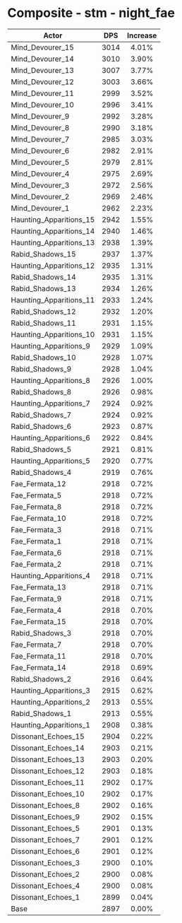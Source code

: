 # Composite - stm - night_fae
| Actor | DPS | Increase |
|---|:---:|:---:|
|Mind_Devourer_15|3014|4.01%|
|Mind_Devourer_14|3010|3.90%|
|Mind_Devourer_13|3007|3.77%|
|Mind_Devourer_12|3003|3.66%|
|Mind_Devourer_11|2999|3.52%|
|Mind_Devourer_10|2996|3.41%|
|Mind_Devourer_9|2992|3.28%|
|Mind_Devourer_8|2990|3.18%|
|Mind_Devourer_7|2985|3.03%|
|Mind_Devourer_6|2982|2.91%|
|Mind_Devourer_5|2979|2.81%|
|Mind_Devourer_4|2975|2.69%|
|Mind_Devourer_3|2972|2.56%|
|Mind_Devourer_2|2969|2.46%|
|Mind_Devourer_1|2962|2.23%|
|Haunting_Apparitions_15|2942|1.55%|
|Haunting_Apparitions_14|2940|1.46%|
|Haunting_Apparitions_13|2938|1.39%|
|Rabid_Shadows_15|2937|1.37%|
|Haunting_Apparitions_12|2935|1.31%|
|Rabid_Shadows_14|2935|1.31%|
|Rabid_Shadows_13|2934|1.26%|
|Haunting_Apparitions_11|2933|1.24%|
|Rabid_Shadows_12|2932|1.20%|
|Rabid_Shadows_11|2931|1.15%|
|Haunting_Apparitions_10|2931|1.15%|
|Haunting_Apparitions_9|2929|1.09%|
|Rabid_Shadows_10|2928|1.07%|
|Rabid_Shadows_9|2928|1.04%|
|Haunting_Apparitions_8|2926|1.00%|
|Rabid_Shadows_8|2926|0.98%|
|Haunting_Apparitions_7|2924|0.92%|
|Rabid_Shadows_7|2924|0.92%|
|Rabid_Shadows_6|2923|0.87%|
|Haunting_Apparitions_6|2922|0.84%|
|Rabid_Shadows_5|2921|0.81%|
|Haunting_Apparitions_5|2920|0.77%|
|Rabid_Shadows_4|2919|0.76%|
|Fae_Fermata_12|2918|0.72%|
|Fae_Fermata_5|2918|0.72%|
|Fae_Fermata_8|2918|0.72%|
|Fae_Fermata_10|2918|0.72%|
|Fae_Fermata_3|2918|0.71%|
|Fae_Fermata_1|2918|0.71%|
|Fae_Fermata_6|2918|0.71%|
|Fae_Fermata_2|2918|0.71%|
|Haunting_Apparitions_4|2918|0.71%|
|Fae_Fermata_13|2918|0.71%|
|Fae_Fermata_9|2918|0.71%|
|Fae_Fermata_4|2918|0.70%|
|Fae_Fermata_15|2918|0.70%|
|Rabid_Shadows_3|2918|0.70%|
|Fae_Fermata_7|2918|0.70%|
|Fae_Fermata_11|2918|0.70%|
|Fae_Fermata_14|2918|0.69%|
|Rabid_Shadows_2|2916|0.64%|
|Haunting_Apparitions_3|2915|0.62%|
|Haunting_Apparitions_2|2913|0.55%|
|Rabid_Shadows_1|2913|0.55%|
|Haunting_Apparitions_1|2908|0.38%|
|Dissonant_Echoes_15|2904|0.22%|
|Dissonant_Echoes_14|2903|0.21%|
|Dissonant_Echoes_13|2903|0.20%|
|Dissonant_Echoes_12|2903|0.18%|
|Dissonant_Echoes_11|2902|0.17%|
|Dissonant_Echoes_10|2902|0.17%|
|Dissonant_Echoes_8|2902|0.16%|
|Dissonant_Echoes_9|2902|0.15%|
|Dissonant_Echoes_5|2901|0.13%|
|Dissonant_Echoes_7|2901|0.12%|
|Dissonant_Echoes_6|2901|0.12%|
|Dissonant_Echoes_3|2900|0.10%|
|Dissonant_Echoes_2|2900|0.08%|
|Dissonant_Echoes_4|2900|0.08%|
|Dissonant_Echoes_1|2899|0.04%|
|Base|2897|0.00%|
